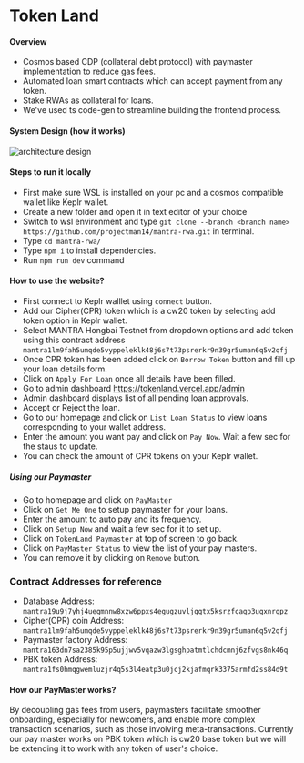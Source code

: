 # Token Land

#### Overview
* Cosmos based CDP (collateral debt  protocol) with paymaster implementation to reduce gas fees.
* Automated loan smart contracts which can accept payment from any token.
* Stake RWAs as collateral for loans.
* We've used ts code-gen to streamline building the frontend process.

#### System Design (how it works)
![architecture design](./public/system-design-readme.png/ "architecture design")

#### Steps to run it locally

* First make sure WSL is installed on your pc and a cosmos compatible wallet like Keplr wallet.
* Create a new folder and open it in text editor of your choice
* Switch to wsl environment and type `git clone --branch <branch name> https://github.com/projectman14/mantra-rwa.git` in terminal.
* Type `cd mantra-rwa/`
* Type `npm i` to install dependencies.
* Run `npm run dev` command

#### How to use the website?

* First connect to Keplr walllet using `connect` button.
* Add our Cipher(CPR) token which is a cw20 token by selecting add token option in Keplr wallet.
* Select MANTRA Hongbai Testnet from dropdown options and add token using this contract address `mantra1lm9fah5umqde5vyppeleklk48j6s7t73psrerkr9n39gr5uman6q5v2qfj`
* Once CPR token has been added click on `Borrow Token` button and fill up your loan details form.
* Click on `Apply For Loan` once all details have been filled.
* Go to admin dashboard https://tokenland.vercel.app/admin
* Admin dashboard displays list of all pending loan approvals.
* Accept or Reject the loan.
* Go to our homepage and click on `List Loan Status` to view loans corresponding to your wallet address.
* Enter the amount you want pay and click on `Pay Now`. Wait a few sec for the staus to update.
* You can check the amount of CPR tokens on your Keplr wallet.

##### Using our Paymaster

* Go to homepage and click on `PayMaster`
* Click on `Get Me One` to setup paymaster for your loans.
* Enter the amount to auto pay and its frequency.
* Click on `Setup Now` and wait a few sec for it to set up.
* Click on `TokenLand Paymaster` at top of screen to go back.
* Click on `PayMaster Status` to view the list of your pay masters.
* You can remove it by clicking on `Remove` button.

### Contract Addresses for reference

* Database Address: `mantra19u9j7yhj4ueqmnnw8xzw6ppxs4egugzuvljqqtx5ksrzfcaqp3uqxnrqpz`
* Cipher(CPR) coin Address: `mantra1lm9fah5umqde5vyppeleklk48j6s7t73psrerkr9n39gr5uman6q5v2qfj`
* Paymaster factory Address: `mantra163dn7sa2385k95p5ujjwv5vqazw3lgsghpatmtlchdcmnj6zfvgs8nk46q`
* PBK token Address: `mantra1fs0hmqgwemluzjr4q5s3l4eatp3u0jcj2kjafmqrk3375armfd2ss84d9t`
  
#### How our PayMaster works?

By decoupling gas fees from users, paymasters facilitate smoother onboarding, especially for newcomers, and enable more complex transaction scenarios, such as those involving meta-transactions. Currently our pay master works on PBK token which is cw20 base token but we will be extending it to work with any token of user's choice.